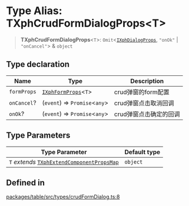 # Type Alias: TXphCrudFormDialogProps\<T\>

> **TXphCrudFormDialogProps**\<`T`\>: `Omit`\<[`IXphDialogProps`](../interfaces/IXphDialogProps.md), `"onOk"` \| `"onCancel"`\> & `object`

## Type declaration

| Name | Type | Description |
| ------ | ------ | ------ |
| `formProps` | [`IXphFormProps`](../interfaces/IXphFormProps.md)\<`T`\> | crud弹窗的form配置 |
| `onCancel`? | (`event`) => `Promise`\<`any`\> | crud弹窗点击取消回调 |
| `onOk`? | (`event`) => `Promise`\<`any`\> | crud弹窗点击确定的回调 |

## Type Parameters

| Type Parameter | Default type |
| ------ | ------ |
| `T` *extends* [`TXphExtendComponentPropsMap`](TXphExtendComponentPropsMap.md) | `object` |

## Defined in

[packages/table/src/types/crudFormDialog.ts:8](https://github.com/XiaoPiHong/xph-crud/blob/35d86c07c46a3dd83fadda70a3d1fe8dfc4260ac/packages/table/src/types/crudFormDialog.ts#L8)
